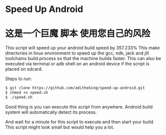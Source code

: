 # Speed Up Android


# 这是一个巨魔 脚本 使用您自己的风险

This script will speed up your android build speed by 357.233%
This make directories in linux environment to speed up the gcc, ndk, jack and jill toolchains build process so that the machine builds faster.
This can also be executed via terminal or adb shell on an android device if the script is placed on sdcard.

Steps to run:

``` bash
$ git clone https://github.com/aditheking/speed-up-android.git
$ chmod +x speed.sh
$ ./speed.sh
```

Good thing is you can execute this script from anywhere. Android build system will automatically detect its process.

And wait for a minute for this script to execute and then start your build. This script might look small but would help you a lot.
